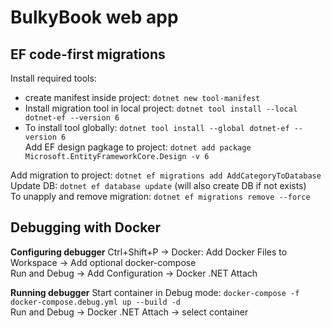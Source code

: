 # BulkyBook web app

## EF code-first migrations

Install required tools: 
- create manifest inside project: `dotnet new tool-manifest`  
- Install migration tool in local project: `dotnet tool install --local dotnet-ef --version 6`  
- To install tool globally: `dotnet tool install --global dotnet-ef --version 6`  
Add EF design pagkage to project: `dotnet add package Microsoft.EntityFrameworkCore.Design -v 6`  

Add migration to project: `dotnet ef migrations add AddCategoryToDatabase`  
Update DB: `dotnet ef database update` (will also create DB if not exists)  
To unapply and remove migration: `dotnet ef migrations remove --force`

## Debugging with Docker
**Configuring debugger**
Ctrl+Shift+P -> Docker: Add Docker Files to Workspace -> Add optional docker-compose  
Run and Debug -> Add Configuration -> Docker .NET Attach  

**Running debugger**
Start container in Debug mode: `docker-compose -f docker-compose.debug.yml up --build -d`  
Run and Debug -> Docker .NET Attach -> select container
